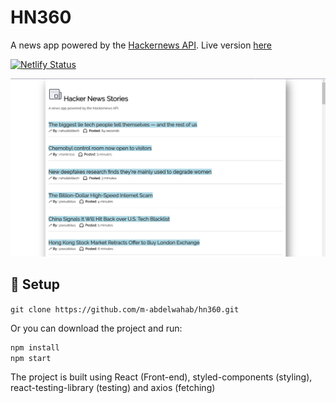 # HN360

A news app powered by the [Hackernews API](https://github.com/HackerNews/API). Live version [here](https://hn360.netlify.com)

[![Netlify Status](https://api.netlify.com/api/v1/badges/920544a5-e16c-4221-b951-c952945f3541/deploy-status)](https://app.netlify.com/sites/hn360/deploys)

![Preview](preview.png?raw=true)

## :wrench: Setup

`git clone https://github.com/m-abdelwahab/hn360.git`

Or you can download the project and run:

```bash
npm install
npm start
```

The project is built using React (Front-end), styled-components (styling), react-testing-library (testing) and axios (fetching)
